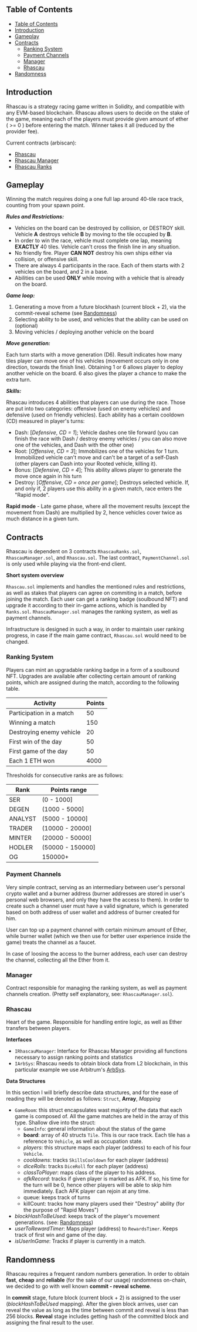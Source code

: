 
## Table of Contents
- [Table of Contents](#table-of-contents)
- [Introduction](#introduction)
- [Gameplay](#gameplay)
- [Contracts](#contracts)
  - [Ranking System](#ranking-system)
  - [Payment Channels](#payment-channels)
  - [Manager](#manager)
  - [Rhascau](#rhascau)
- [Randomness](#randomness)

## Introduction

Rhascau is a strategy racing game written in Solidity, and compatible with any EVM-based blockchain. Rhascau allows users to decide on the stake of the game, meaning each of the players must provide given amount of ether ( >= 0 ) before entering the match. Winner takes it all (reduced by the provider fee).

Current contracts (arbiscan):
- [Rhascau](https://nova.arbiscan.io/address/0xe25b5f52cf174adb3ad85a95bdb1d24eaaf074ae)
- [Rhascau Manager](https://nova.arbiscan.io/address/0x0d120743c02963070eF1ABA05443CF0BB6A9B16D)
- [Rhascau Ranks](https://nova.arbiscan.io/address/0x45b47658298D0A063F7E21E0e93707E80E53a496)

## Gameplay

Winning the match requires doing a one full lap around 40-tile race track, counting from your spawn point. 

***Rules and Restrictions:***
- Vehicles on the board can be destroyed by collision, or DESTROY skill. Vehicle **A** destroys vehicle **B** by moving to the tile occupied by **B**.
- In order to win the race, vehicle must complete one lap, meaning **EXACTLY** 40 tiles. Vehicle can't cross the finish line in any situation.
- No friendly fire. Player **CAN NOT** destroy his own ships either via collision, or offensive skill. 
- There are always 4 participants in the race. Each of them starts with 2 vehicles on the board, and 2 in a base.
- Abilities can be used **ONLY** while moving with a vehicle that is already on the board. 

***Game loop:***
1. Generating a move from a future blockhash (current block + 2), via the commit-reveal scheme (see [Randomness](#randomness))
2. Selecting ability to be used, and vehicles that the ability can be used on (optional)
3. Moving vehicles / deploying another vehicle on the board

***Move generation:***

Each turn starts with a move generation (D6). Result indicates how many tiles player can move one of his vehicles (movement occurs only in one direction, towards the finish line).
Obtaining 1 or 6 allows player to deploy another vehicle on the board. 6 also gives the player a chance to make the extra turn.

***Skills:***

Rhascau introduces 4 abilities that players can use during the race. Those are put into two categories: offensive (used on enemy vehicles) and defensive (used on friendly vehicles). Each ability has a certain cooldown (CD) measured in player's turns:
- Dash: [*Defensive*, *CD = 1*]; Vehicle dashes one tile forward (you can finish the race with Dash / destroy enemy vehicles / you can also move one of the vehicles, and Dash with the other one) 
- Root: [*Offensive*, *CD = 3*]; Immobilizes one of the vehicles for 1 turn. Immobilized vehicle can't move and can't be a target of a self-Dash (other players can Dash into your Rooted vehicle, killing it).
- Bonus: [*Defensive*, *CD = 4*]; This ability allows player to generate the move once again in his turn 
- Destroy: [*Offensive*, *CD = once per game*]; Destroys selected vehicle. If, and only if, 2 players use this ability in a given match, race enters the "Rapid mode".

**Rapid mode** - Late game phase, where all the movement results (except the movement from Dash) are multiplied by 2, hence vehicles cover twice as much distance in a given turn.
## Contracts

Rhascau is dependent on 3 contracts `RhascauRanks.sol`, `RhascauManager.sol`, and `Rhascau.sol`. The last contract, `PaymentChannel.sol` is only used while playing via the front-end client.

**Short system overview** 

`Rhascau.sol` implements and handles the mentioned rules and restrictions, as well as stakes that players can agree on commiting in a match, before joining the match. Each user can get a ranking badge (soulbound NFT) and upgrade it according to their in-game actions, which is handled by `Ranks.sol`. `RhascauManager.sol` manages the ranking system, as well as payment channels.

Infrastructure is designed in such a way, in order to maintain user ranking progress, in case if the main game contract, `Rhascau.sol` would need to be changed.

### Ranking System

Players can mint an upgradable ranking badge in a form of a soulbound NFT. Upgrades are available after collecting certain amount of ranking points, which are assigned during the match, according to the following table. 

| Activity                 	| Points 	|
|--------------------------	|--------	|
| Participation in a match  | 50      |
| Winning a match           | 150    	|
| Destroying enemy vehicle 	| 20     	|
| First win of the day     	| 50    	|
| First game of the day    	| 50     	|
| Each 1 ETH won           	| 4000   	|


Thresholds for consecutive ranks are as follows:

| Rank    	| Points range     	|
|---------	|------------------	|
| SER     	| (0 - 1000]       	|
| DEGEN   	| (1000 - 5000]    	|
| ANALYST 	| (5000 - 10000]   	|
| TRADER  	| (10000 - 20000]  	|
| MINTER  	| (20000 - 50000]  	|
| HODLER  	| (50000 - 150000] 	|
| OG      	| 150000+          	|

### Payment Channels

Very simple contract, serving as an intermediary between user's personal crypto wallet and a burner address (burner addresses are stored in user's personal web browsers, and only they have the access to them). In order to create such a channel user must have a valid signature, which is generated based on both address of user wallet and address of burner created for him.

User can top up a payment channel with certain minimum amount of Ether, while burner wallet (which we then use for better user experience inside the game) treats the channel as a faucet.

In case of loosing the access to the burner address, each user can destroy the channel, collecting all the Ether from it.

### Manager

Contract responsible for managing the ranking system, as well as payment channels creation. (Pretty self explanatory, see: `RhascauManager.sol`).

### Rhascau

Heart of the game. Responsible for handling entire logic, as well as Ether transfers between players. 

**Interfaces**
- `IRhascauManager`: Interface for Rhascau Manager providing all functions necessary to assign ranking points and statistics
- `IArbSys`: Rhascau needs to obtain block data from L2 blockchain, in this particular example we use Arbitrum's [ArbSys](https://developer.arbitrum.io/arbos/precompiles#arbsys). 

**Data Structures**

In this section I will briefly describe data structures, and for the ease of reading they will be denoted as follows: `Struct`, **Array**, *Mapping*  

- `GameRoom`: this struct encapsulates wast majority of the data that each game is composed of. All the game matches are held in the array of this type. Shallow dive into the struct:
  - `GameInfo`: general information about the status of the game
  - **board**: array of 40 structs `Tile`. This is our race track. Each tile has a reference to `Vehicle`, as well as occupation state.
  - *players*: this structure maps each player (address) to each of his four `Vehicle`.
  - *cooldowns*: tracks `SkillsCooldown` for each player (address)
  - *diceRolls*: tracks `DiceRoll` for each player (address) 
  - *classToPlayer*: maps class of the player to his address.
  - *afkRecord*: tracks if given player is marked as AFK. If so, his time for the turn will be 0, hence other players will be able to skip him immediately. Each AFK player can rejoin at any time.
  - queue: keeps track of turns
  - killCount: tracks how many players used their "Destroy" ability (for the purpose of "Rapid Moves")
- *blockHashToBeUsed*: keeps track of the player's movement generations. (see: [Randomness](#randomness))
- *userToRewardTimer*: Maps player (address) to `RewardsTimer`. Keeps track of first win and game of the day.
- *isUserInGame*: Tracks if player is currently in a match.

## Randomness

Rhascau requires a frequent random numbers generation. In order to obtain **fast**, **cheap** and **reliable** (for the sake of our usage) randomness on-chain, we decided to go with well known **commit - reveal scheme**.

In **commit** stage, future block (current block + 2) is assigned to the user (*blockHashToBeUsed* mapping). After the given block arrives, user can reveal the value as long as the time between commit and reveal is less than 256 blocks. **Reveal** stage includes getting hash of the committed block and assigning the final result to the user.



